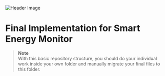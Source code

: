 ![Header Image](https://github.com/ee209-2020class/ee209-2020class.github.io/blob/master/ExtraInfo/logo.png)

# Final Implementation for Smart Energy Monitor

> **Note**  
> With this basic repository structure, you should do your individual work inside your own folder and manually migrate your final files to this folder.